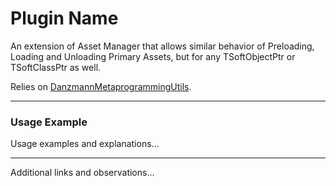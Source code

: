 # Plugin Name
An extension of Asset Manager that allows similar behavior
of Preloading, Loading and Unloading Primary Assets, but for
any TSoftObjectPtr or TSoftClassPtr as well.

Relies on [DanzmannMetaprogrammingUtils](https://github.com/iVcente/DanzmannMetaprogrammingUtils).

---

### Usage Example
Usage examples and explanations...

---
Additional links and observations...
